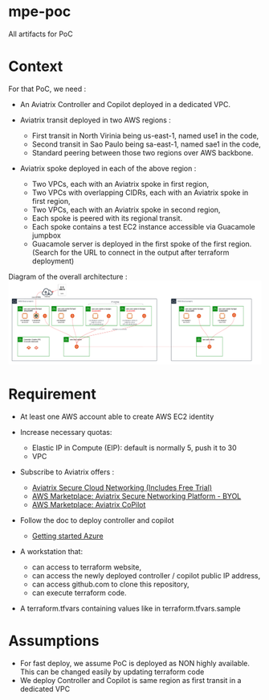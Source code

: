 # mpe-poc
All artifacts for PoC

# Context

For that PoC, we need :

- An Aviatrix Controller and Copilot deployed in a dedicated VPC.

- Aviatrix transit deployed in two AWS regions :
  - First transit in North Virinia being us-east-1, named use1 in the code,
  - Second transit in Sao Paulo being sa-east-1, named sae1 in the code,
  - Standard peering between those two regions over AWS backbone.

- Aviatrix spoke deployed in each of the above region :
  - Two VPCs, each with an Aviatrix spoke in first region,
  - Two VPCs with overlapping CIDRs, each with an Aviatrix spoke in first region,
  - Two VPCs, each with an Aviatrix spoke in second region,
  - Each spoke is peered with its regional transit.
  - Each spoke contains a test EC2 instance accessible via Guacamole jumpbox
  - Guacamole server is deployed in the first spoke of the first region. (Search for the URL to connect in the output after terraform deployment)

Diagram of the overall architecture :
![Architecture Diagram](images/overall-diagram.png)

# Requirement

- At least one AWS account able to create AWS EC2 identity
- Increase necessary quotas:
  - Elastic IP in Compute (EIP): default is normally 5, push it to 30
  - VPC
- Subscribe to Aviatrix offers :
  - [Aviatrix Secure Cloud Networking (Includes Free Trial)](https://aws.amazon.com/marketplace/pp/prodview-qzvzwigqw72ek?sr=0-4&ref_=beagle&applicationId=AWSMPContessa) 
  - [AWS Marketplace: Aviatrix Secure Networking Platform - BYOL](https://aws.amazon.com/marketplace/pp/prodview-nsys2ingy6m3w?sr=0-3&ref_=beagle&applicationId=AWSMPContessa)
  - [AWS Marketplace: Aviatrix CoPilot](https://aws.amazon.com/marketplace/pp/prodview-hr74smekrfqiu?sr=0-1&ref_=beagle&applicationId=AWSMPContessa)
  
- Follow the doc to deploy controller and copilot
  - [Getting started Azure](https://docs.aviatrix.com/documentation/latest/getting-started/getting-started-guide-aws.html)
- A workstation that:
  - can access to terraform website,
  - can access the newly deployed controller / copilot public IP address,
  - can access github.com to clone this repository,
  - can execute terraform code.
- A terraform.tfvars containing values like in terraform.tfvars.sample
  
# Assumptions

- For fast deploy, we assume PoC is deployed as NON highly available. This can be changed easily by updating terraform code
- We deploy Controller and Copilot is same region as first transit in a dedicated VPC

